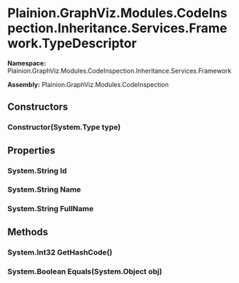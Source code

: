 
# Plainion.GraphViz.Modules.CodeInspection.Inheritance.Services.Framework.TypeDescriptor

**Namespace:** Plainion.GraphViz.Modules.CodeInspection.Inheritance.Services.Framework

**Assembly:** Plainion.GraphViz.Modules.CodeInspection


## Constructors

### Constructor(System.Type type)


## Properties

### System.String Id

### System.String Name

### System.String FullName


## Methods

### System.Int32 GetHashCode()

### System.Boolean Equals(System.Object obj)
